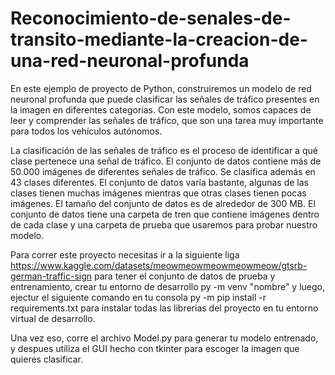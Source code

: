 # Reconocimiento-de-senales-de-transito-mediante-la-creacion-de-una-red-neuronal-profunda
En este ejemplo de proyecto de Python, construiremos un modelo de red neuronal profunda que puede clasificar las señales de tráfico presentes en la imagen en diferentes categorías. Con este modelo, somos capaces de leer y comprender las señales de tráfico, que son una tarea muy importante para todos los vehículos autónomos.

La clasificación de las señales de tráfico es el proceso de identificar a qué clase pertenece una señal de tráfico.
El conjunto de datos contiene más de 50.000 imágenes de diferentes señales de tráfico. Se clasifica además en 43 clases diferentes. El conjunto de datos varía bastante, algunas de las clases tienen muchas imágenes mientras que otras clases tienen pocas imágenes. El tamaño del conjunto de datos es de alrededor de 300 MB. El conjunto de datos tiene una carpeta de tren que contiene imágenes dentro de cada clase y una carpeta de prueba que usaremos para probar nuestro modelo.


Para correr este proyecto necesitas ir a la siguiente liga https://www.kaggle.com/datasets/meowmeowmeowmeowmeow/gtsrb-german-traffic-sign para tener el conjunto de datos de prueba y entrenamiento,  crear tu entorno de desarrollo py -m venv "nombre" y luego, ejectur el siguiente comando en tu consola  py -m pip install -r requirements.txt para instalar todas las librerias del  proyecto en tu entorno virtual de desarrollo.


Una vez eso, corre el archivo Model.py para generar tu modelo entrenado, y despues utiliza el GUI hecho con tkinter para escoger la imagen que quieres clasificar.
